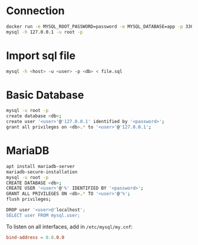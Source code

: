 # Connection

```bash
docker run -e MYSQL_ROOT_PASSWORD=password -e MYSQL_DATABASE=app -p 3306:3306 mysql:latest
mysql -h 127.0.0.1 -u root -p
```
# Import sql file
```bash
mysql -h <host> -u <user> -p <db> < file.sql
```

#  Basic Database
```bash
mysql -u root -p
create database <db>;
create user '<user>'@'127.0.0.1' identified by '<password>';
grant all privileges on <db>.* to '<user>'@'127.0.0.1';
```

# MariaDB

```bash
apt install mariadb-server
mariadb-secure-installation
mysql -u root -p
CREATE DATABASE <db>;
CREATE USER '<user>'@'%' IDENTIFIED BY '<password>';
GRANT ALL PRIVILEGES ON <db>.* TO '<user>'@'%';
flush privileges;

DROP user '<user>@'localhost';
SELECT user FROM mysql.user;

```

To listen on all interfaces, add in `/etc/mysql/my.cnf`:
```toml
bind-address = 0.0.0.0
```
